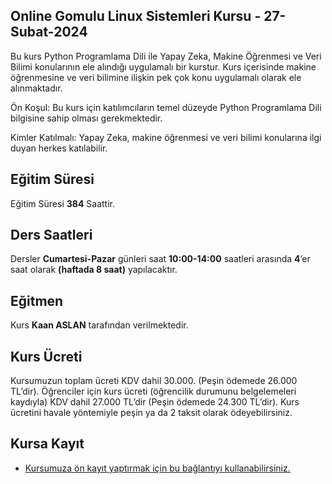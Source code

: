 ## Online Gomulu Linux Sistemleri Kursu - 27-Subat-2024

Bu kurs Python Programlama Dili ile Yapay Zeka, Makine Öğrenmesi ve Veri Bilimi konularının ele alındığı uygulamalı bir kurstur. Kurs içerisinde makine öğrenmesine ve veri bilimine ilişkin pek çok konu uygulamalı olarak ele alınmaktadır. 

Ön Koşul: Bu kurs için katılımcıların temel düzeyde Python Programlama Dili bilgisine sahip olması gerekmektedir. 

Kimler Katılmalı:  Yapay Zeka, makine öğrenmesi ve veri bilimi konularına ilgi duyan herkes katılabilir.

## Eğitim Süresi
Eğitim Süresi __384__ Saattir.

## Ders Saatleri
Dersler __Cumartesi-Pazar__ günleri saat __10:00-14:00__ saatleri arasında __4__’er saat olarak __(haftada 8 saat)__ yapılacaktır.

## Eğitmen
Kurs __Kaan ASLAN__ tarafından verilmektedir.

## Kurs Ücreti
Kursumuzun toplam ücreti KDV dahil 30.000. (Peşin ödemede 26.000 TL’dir). Öğrenciler için kurs ücreti (öğrencilik durumunu belgelemeleri kaydıyla) KDV dahil 27.000 TL’dir (Peşin ödemede 24.300 TL’dir). Kurs ücretini havale yöntemiyle peşin ya da 2 taksit olarak ödeyebilirsiniz.

## Kursa Kayıt
+ [Kursumuza ön kayıt yaptırmak için bu bağlantıyı kullanabilirsiniz.](https://us02web.zoom.us/meeting/register/tZwuduCoqT8pG9XxaqNsZmLX8elLKAG_6GOk)

